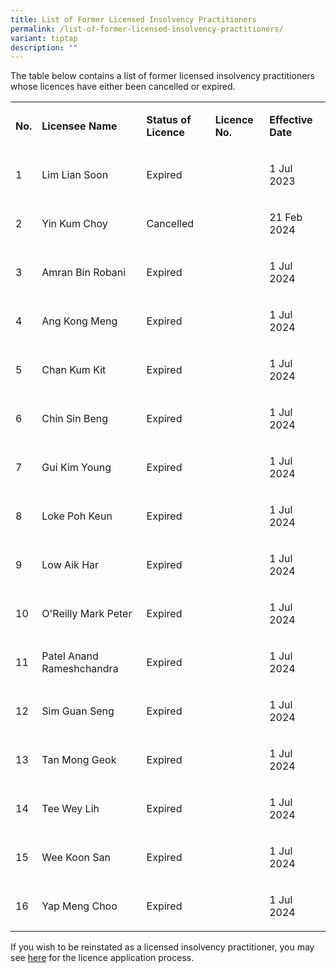 ```yaml
---
title: List of Former Licensed Insolvency Practitioners
permalink: /list-of-former-licensed-insolvency-practitioners/
variant: tiptap
description: ""
---
```

<p>The table below contains a list of former licensed insolvency practitioners
whose licences have either been cancelled or expired.</p>
<table style="minWidth: 125px">
<colgroup>
<col>
<col>
<col>
<col>
<col>
</colgroup>
<tbody>
<tr>
<td rowspan="1" colspan="1">
<p><strong>No.</strong>
</p>
</td>
<td rowspan="1" colspan="1">
<p><strong>Licensee Name</strong>
</p>
</td>
<td rowspan="1" colspan="1">
<p><strong>Status of Licence</strong>
</p>
</td>
<td rowspan="1" colspan="1">
<p><strong>Licence No.</strong>
</p>
</td>
<td rowspan="1" colspan="1">
<p><strong>Effective Date</strong>
</p>
</td>
</tr>
<tr>
<td rowspan="1" colspan="1">
<p>1</p>
</td>
<td rowspan="1" colspan="1">
<p>Lim Lian Soon</p>
</td>
<td rowspan="1" colspan="1">
<p>Expired</p>
</td>
<td rowspan="1" colspan="1">
<p></p>
</td>
<td rowspan="1" colspan="1">
<p>1 Jul 2023</p>
</td>
</tr>
<tr>
<td rowspan="1" colspan="1">
<p>2</p>
</td>
<td rowspan="1" colspan="1">
<p>Yin Kum Choy</p>
</td>
<td rowspan="1" colspan="1">
<p>Cancelled</p>
</td>
<td rowspan="1" colspan="1">
<p></p>
</td>
<td rowspan="1" colspan="1">
<p>21 Feb 2024</p>
</td>
</tr>
<tr>
<td rowspan="1" colspan="1">
<p>3</p>
</td>
<td rowspan="1" colspan="1">
<p>Amran Bin Robani</p>
</td>
<td rowspan="1" colspan="1">
<p>Expired</p>
</td>
<td rowspan="1" colspan="1">
<p></p>
</td>
<td rowspan="1" colspan="1">
<p>1 Jul 2024</p>
</td>
</tr>
<tr>
<td rowspan="1" colspan="1">
<p>4</p>
</td>
<td rowspan="1" colspan="1">
<p>Ang Kong Meng</p>
</td>
<td rowspan="1" colspan="1">
<p>Expired</p>
</td>
<td rowspan="1" colspan="1">
<p></p>
</td>
<td rowspan="1" colspan="1">
<p>1 Jul 2024</p>
</td>
</tr>
<tr>
<td rowspan="1" colspan="1">
<p>5</p>
</td>
<td rowspan="1" colspan="1">
<p>Chan Kum Kit</p>
</td>
<td rowspan="1" colspan="1">
<p>Expired</p>
</td>
<td rowspan="1" colspan="1">
<p></p>
</td>
<td rowspan="1" colspan="1">
<p>1 Jul 2024</p>
</td>
</tr>
<tr>
<td rowspan="1" colspan="1">
<p>6</p>
</td>
<td rowspan="1" colspan="1">
<p>Chin Sin Beng</p>
</td>
<td rowspan="1" colspan="1">
<p>Expired</p>
</td>
<td rowspan="1" colspan="1">
<p></p>
</td>
<td rowspan="1" colspan="1">
<p>1 Jul 2024</p>
</td>
</tr>
<tr>
<td rowspan="1" colspan="1">
<p>7</p>
</td>
<td rowspan="1" colspan="1">
<p>Gui Kim Young</p>
</td>
<td rowspan="1" colspan="1">
<p>Expired</p>
</td>
<td rowspan="1" colspan="1">
<p></p>
</td>
<td rowspan="1" colspan="1">
<p>1 Jul 2024</p>
</td>
</tr>
<tr>
<td rowspan="1" colspan="1">
<p>8</p>
</td>
<td rowspan="1" colspan="1">
<p>Loke Poh Keun</p>
</td>
<td rowspan="1" colspan="1">
<p>Expired</p>
</td>
<td rowspan="1" colspan="1">
<p></p>
</td>
<td rowspan="1" colspan="1">
<p>1 Jul 2024</p>
</td>
</tr>
<tr>
<td rowspan="1" colspan="1">
<p>9</p>
</td>
<td rowspan="1" colspan="1">
<p>Low Aik Har</p>
</td>
<td rowspan="1" colspan="1">
<p>Expired</p>
</td>
<td rowspan="1" colspan="1">
<p></p>
</td>
<td rowspan="1" colspan="1">
<p>1 Jul 2024</p>
</td>
</tr>
<tr>
<td rowspan="1" colspan="1">
<p>10</p>
</td>
<td rowspan="1" colspan="1">
<p>O'Reilly Mark Peter</p>
</td>
<td rowspan="1" colspan="1">
<p>Expired</p>
</td>
<td rowspan="1" colspan="1">
<p></p>
</td>
<td rowspan="1" colspan="1">
<p>1 Jul 2024</p>
</td>
</tr>
<tr>
<td rowspan="1" colspan="1">
<p>11</p>
</td>
<td rowspan="1" colspan="1">
<p>Patel Anand Rameshchandra</p>
</td>
<td rowspan="1" colspan="1">
<p>Expired</p>
</td>
<td rowspan="1" colspan="1">
<p></p>
</td>
<td rowspan="1" colspan="1">
<p>1 Jul 2024</p>
</td>
</tr>
<tr>
<td rowspan="1" colspan="1">
<p>12</p>
</td>
<td rowspan="1" colspan="1">
<p>Sim Guan Seng</p>
</td>
<td rowspan="1" colspan="1">
<p>Expired</p>
</td>
<td rowspan="1" colspan="1">
<p></p>
</td>
<td rowspan="1" colspan="1">
<p>1 Jul 2024</p>
</td>
</tr>
<tr>
<td rowspan="1" colspan="1">
<p>13</p>
</td>
<td rowspan="1" colspan="1">
<p>Tan Mong Geok</p>
</td>
<td rowspan="1" colspan="1">
<p>Expired</p>
</td>
<td rowspan="1" colspan="1">
<p></p>
</td>
<td rowspan="1" colspan="1">
<p>1 Jul 2024</p>
</td>
</tr>
<tr>
<td rowspan="1" colspan="1">
<p>14</p>
</td>
<td rowspan="1" colspan="1">
<p>Tee Wey Lih</p>
</td>
<td rowspan="1" colspan="1">
<p>Expired</p>
</td>
<td rowspan="1" colspan="1">
<p></p>
</td>
<td rowspan="1" colspan="1">
<p>1 Jul 2024</p>
</td>
</tr>
<tr>
<td rowspan="1" colspan="1">
<p>15</p>
</td>
<td rowspan="1" colspan="1">
<p>Wee Koon San</p>
</td>
<td rowspan="1" colspan="1">
<p>Expired</p>
</td>
<td rowspan="1" colspan="1">
<p></p>
</td>
<td rowspan="1" colspan="1">
<p>1 Jul 2024</p>
</td>
</tr>
<tr>
<td rowspan="1" colspan="1">
<p>16</p>
</td>
<td rowspan="1" colspan="1">
<p>Yap Meng Choo</p>
</td>
<td rowspan="1" colspan="1">
<p>Expired</p>
</td>
<td rowspan="1" colspan="1">
<p></p>
</td>
<td rowspan="1" colspan="1">
<p>1 Jul 2024</p>
</td>
</tr>
</tbody>
</table>
<p>If you wish to be reinstated as a licensed insolvency practitioner, you
may see <a href="https://lripd.mlaw.gov.sg/information-for-insolvency-practitioners/licence-application-process/" rel="noopener noreferrer nofollow" target="_blank">here</a> for
the licence application process.</p>
<p></p>